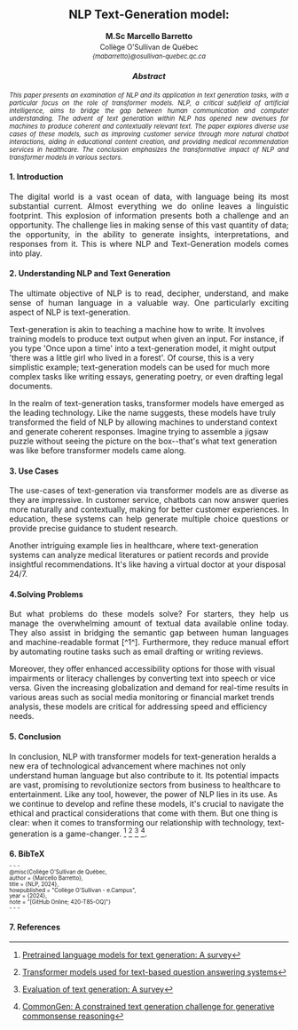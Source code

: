 <h2 style="text-align:center;">NLP Text-Generation model:</h2>
<p style="text-align:center;"><strong>M.Sc Marcello Barretto</strong></p>
<p style="text-align:center; font-size: 0.9em; margin-top: -10px;">Collège O'Sullivan de Québec</p>
<p style="text-align:center;font-size: 0.8em; margin-top: -10px;font-style:italic;">{mabarretto}@osullivan-quebec.qc.ca</p>
<h4 style="text-align:center; font-weight:bold;font-style:italic;">Abstract</h4>
<p style="text-align:justify; font-size:0.8em; font-style:italic;">This paper presents an examination of NLP and its application in text generation tasks, with a particular focus on the role of transformer models. NLP, a critical subfield of artificial intelligence, aims to bridge the gap between human communication and computer understanding. The advent of text generation within NLP has opened new avenues for machines to produce coherent and contextually relevant text. The paper explores diverse use cases of these models, such as improving customer service through more natural chatbot interactions, aiding in educational content creation, and providing medical recommendation services in healthcare. The conclusion emphasizes the transformative impact of NLP and transformer models in various sectors.</p>

#### 1. Introduction

<p style="text-align:justify;font-size;">The digital world is a vast ocean of data, with language being its most substantial current. Almost everything we do online leaves a linguistic footprint. This explosion of information presents both a challenge and an opportunity. The challenge lies in making sense of this vast quantity of data; the opportunity, in the ability to generate insights, interpretations, and responses from it. This is where NLP and Text-Generation models comes into play.</p>


#### 2. Understanding NLP and Text Generation

<p style="text-align:justify; font-size;"> The ultimate objective of NLP is to read, decipher, understand, and make sense of human language in a valuable way. One particularly exciting aspect of NLP is text-generation.

Text-generation is akin to teaching a machine how to write. It involves training models to produce text output when given an input. For instance, if you type 'Once upon a time' into a text-generation model, it might output 'there was a little girl who lived in a forest'. Of course, this is a very simplistic example; text-generation models can be used for much more complex tasks like writing essays, generating poetry, or even drafting legal documents.

In the realm of text-generation tasks, transformer models have emerged as the leading technology. Like the name suggests, these models have truly transformed the field of NLP by allowing machines to understand context and generate coherent responses. Imagine trying to assemble a jigsaw puzzle without seeing the picture on the box--that's what text generation was like before transformer models came along.</p>

#### 3. Use Cases

<p style="text-align:justify; font-size;">The use-cases of text-generation via transformer models are as diverse as they are impressive. In customer service, chatbots can now answer queries more naturally and contextually, making for better customer experiences. In education, these systems can help generate multiple choice questions or provide precise guidance to student research.

Another intriguing example lies in healthcare, where text-generation systems can analyze medical literatures or patient records and provide insightful recommendations. It's like having a virtual doctor at your disposal 24/7.</p>


#### 4.Solving Problems

<p style="text-align:justify; font-size;">But what problems do these models solve? For starters, they help us manage the overwhelming amount of textual data available online today. They also assist in bridging the semantic gap between human languages and machine-readable format [^1^]. Furthermore, they reduce manual effort by automating routine tasks such as email drafting or writing reviews.

Moreover, they offer enhanced accessibility options for those with visual impairments or literacy challenges by converting text into speech or vice versa. Given the increasing globalization and demand for real-time results in various areas such as social media monitoring or financial market trends analysis, these models are critical for addressing speed and efficiency needs.</p>


#### 5. Conclusion

In conclusion, NLP with transformer models for text-generation heralds a new era of technological advancement where machines not only understand human language but also contribute to it. Its potential impacts are vast, promising to revolutionize sectors from business to healthcare to entertainment. Like any tool, however, the power of NLP lies in its use. As we continue to develop and refine these models, it's crucial to navigate the ethical and practical considerations that come with them. But one thing is clear: when it comes to transforming our relationship with technology, text-generation is a game-changer. [^1^] [^2^] [^3^] [^4^].

#### 6. BibTeX

<p style="font-size: 0.7em; margin-top: -10px;">
- - - </p>

<p style="font-size: 0.7em; margin-top: -10px;">
@misc{Collège O'Sullivan de Québec,</p>
<p style="font-size: 0.7em; margin-top: -10px;">
  author = {Marcello Barretto},</p>
<p style="font-size: 0.7em; margin-top: -10px;">
  title = {NLP, 2024},</p>
<p style="font-size: 0.7em; margin-top: -10px;">
  howpublished = "Collège O'Sullivan - e.Campus",</p>
<p style="font-size: 0.7em; margin-top: -10px;">
  year = {2024},</p>
<p style="font-size: 0.7em; margin-top: -10px;">
  note = "[GitHub Online; 420-T85-OQ]"}</p>

<p style="font-size: 0.7em; margin-top: -10px;">
- - - </p>

#### 7. References

[^1^]: [Pretrained language models for text generation: A survey](https://arxiv.org/abs/2201.05273)
[^2^]: [Transformer models used for text-based question answering systems](https://link.springer.com/article/10.1007/s10489-022-04052-8)
[^3^]: [Evaluation of text generation: A survey](https://arxiv.org/abs/2006.14799)
[^4^]: [CommonGen: A constrained text generation challenge for generative commonsense reasoning](https://arxiv.org/abs/1911.03705)







